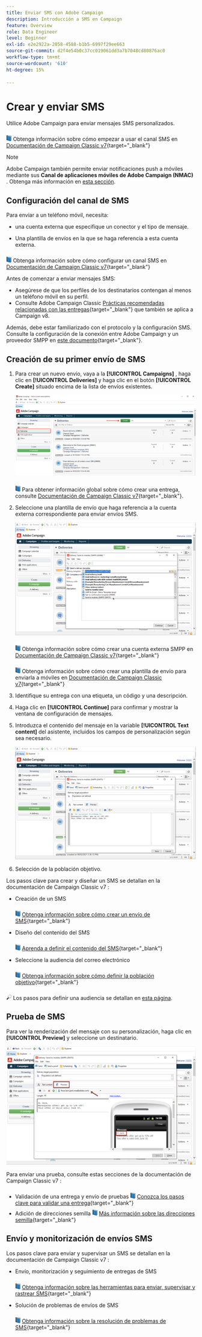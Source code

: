 ```yaml
---
title: Enviar SMS con Adobe Campaign
description: Introducción a SMS en Campaign
feature: Overview
role: Data Engineer
level: Beginner
exl-id: e2e2922a-2058-4588-b1b5-6997f29ee663
source-git-commit: d2f4e54b0c37cc019061dd3a7b7048cd80876ac0
workflow-type: tm+mt
source-wordcount: '610'
ht-degree: 15%

---
```


# Crear y enviar SMS

Utilice Adobe Campaign para enviar mensajes SMS personalizados.

![](../assets/do-not-localize/book.png) Obtenga información sobre cómo empezar a usar el canal SMS en [Documentación de Campaign Classic v7](https://experienceleague.adobe.com/docs/campaign-classic/using/sending-messages/sending-messages-on-mobiles/sms-channel.html){target=&quot;_blank&quot;}

>[!NOTE]
>
>Adobe Campaign también permite enviar notificaciones push a móviles mediante sus **Canal de aplicaciones móviles de Adobe Campaign (NMAC)** . Obtenga más información en [esta sección](push.md).

## Configuración del canal de SMS

Para enviar a un teléfono móvil, necesita:

* una cuenta externa que especifique un conector y el tipo de mensaje.

* Una plantilla de envíos en la que se haga referencia a esta cuenta externa.

![](../assets/do-not-localize/book.png)  Obtenga información sobre cómo configurar un canal SMS en [Documentación de Campaign Classic v7](https://experienceleague.adobe.com/docs/campaign-classic/using/sending-messages/sending-messages-on-mobiles/sms-set-up.html?lang=en#sending-messages){target=&quot;_blank&quot;}

Antes de comenzar a enviar mensajes SMS:

* Asegúrese de que los perfiles de los destinatarios contengan al menos un teléfono móvil en su perfil.
* Consulte Adobe Campaign Classic [Prácticas recomendadas relacionadas con las entregas](https://experienceleague.adobe.com/docs/campaign-classic/using/sending-messages/key-steps-when-creating-a-delivery/delivery-bestpractices/delivery-best-practices.html?lang=en#sending-messages){target=&quot;_blank&quot;} que también se aplica a Campaign v8.

Además, debe estar familiarizado con el protocolo y la configuración SMS. Consulte la configuración de la conexión entre Adobe Campaign y un proveedor SMPP en [este documento](https://experienceleague.adobe.com/docs/campaign-classic/using/sending-messages/sending-messages-on-mobiles/sms-protocol.html?lang=en#sending-messages){target=&quot;_blank&quot;}.

## Creación de su primer envío de SMS

1. Para crear un nuevo envío, vaya a la **[!UICONTROL Campaigns]** , haga clic en **[!UICONTROL Deliveries]** y haga clic en el botón **[!UICONTROL Create]** situado encima de la lista de envíos existentes.

   ![](assets/delivery_step_1.png)

   ![](../assets/do-not-localize/book.png) Para obtener información global sobre cómo crear una entrega, consulte [Documentación de Campaign Classic v7](https://experienceleague.adobe.com/docs/campaign-classic/using/sending-messages/key-steps-when-creating-a-delivery/steps-about-delivery-creation-steps.html?lang=en#sending-messages){target=&quot;_blank&quot;}.

1. Seleccione una plantilla de envío que haga referencia a la cuenta externa correspondiente para enviar envíos SMS.

   ![](assets/sms-template-list.png)

   ![](../assets/do-not-localize/book.png) Obtenga información sobre cómo crear una cuenta externa SMPP en [Documentación de Campaign Classic v7](https://experienceleague.adobe.com/docs/campaign-classic/using/sending-messages/sending-messages-on-mobiles/sms-set-up.html?lang=en#creating-an-smpp-external-account){target=&quot;_blank&quot;}

   ![](../assets/do-not-localize/book.png) Obtenga información sobre cómo crear una plantilla de envío para enviarla a móviles en [Documentación de Campaign Classic v7](https://experienceleague.adobe.com/docs/campaign-classic/using/sending-messages/sending-messages-on-mobiles/sms-set-up.html?lang=en#changing-the-delivery-template){target=&quot;_blank&quot;}

1. Identifique su entrega con una etiqueta, un código y una descripción.

1. Haga clic en **[!UICONTROL Continue]** para confirmar y mostrar la ventana de configuración de mensajes.

1. Introduzca el contenido del mensaje en la variable **[!UICONTROL Text content]** del asistente, incluidos los campos de personalización según sea necesario.

   ![](assets/sms-content.png)

1. Selección de la población objetivo.

Los pasos clave para crear y diseñar un SMS se detallan en la documentación de Campaign Classic v7 :

* Creación de un SMS

   ![](../assets/do-not-localize/book.png) [Obtenga información sobre cómo crear un envío de SMS](https://experienceleague.adobe.com/docs/campaign-classic/using/sending-messages/sending-messages-on-mobiles/sms-create.html?lang=en#sending-messages){target=&quot;_blank&quot;}

* Diseño del contenido del SMS

   ![](../assets/do-not-localize/book.png) [Aprenda a definir el contenido del SMS](https://experienceleague.adobe.com/docs/campaign-classic/using/sending-messages/sending-messages-on-mobiles/sms-create.html?lang=en#defining-the-sms-content){target=&quot;_blank&quot;}

* Seleccione la audiencia del correo electrónico

   ![](../assets/do-not-localize/book.png) [Obtenga información sobre cómo definir la población objetivo](https://experienceleague.adobe.com/docs/campaign-classic/using/sending-messages/key-steps-when-creating-a-delivery/steps-defining-the-target-population.html){target=&quot;_blank&quot;}

![](../assets/do-not-localize/glass.png) Los pasos para definir una audiencia se detallan en [esta página](../start/audiences.md).

## Prueba de SMS

Para ver la renderización del mensaje con su personalización, haga clic en **[!UICONTROL Preview]** y seleccione un destinatario.

![](assets/sms-preview.png)

Para enviar una prueba, consulte estas secciones de la documentación de Campaign Classic v7 :

* Validación de una entrega y envío de pruebas
   ![](../assets/do-not-localize/book.png) [Conozca los pasos clave para validar una entrega](https://experienceleague.adobe.com/docs/campaign-classic/using/sending-messages/key-steps-when-creating-a-delivery/steps-validating-the-delivery.html){target=&quot;_blank&quot;}
* Adición de direcciones semilla
   ![](../assets/do-not-localize/book.png) [Más información sobre las direcciones semilla](https://experienceleague.adobe.com/docs/campaign-classic/using/sending-messages/using-seed-addresses/about-seed-addresses.html){target=&quot;_blank&quot;}

## Envío y monitorización de envíos SMS

Los pasos clave para enviar y supervisar un SMS se detallan en la documentación de Campaign Classic v7 :

* Envío, monitorización y seguimiento de entregas de SMS

   ![](../assets/do-not-localize/book.png) [Obtenga información sobre las herramientas para enviar, supervisar y rastrear SMS](https://experienceleague.adobe.com/docs/campaign-classic/using/sending-messages/sending-messages-on-mobiles/sms-send.html?lang=en#sending-messages){target=&quot;_blank&quot;}

* Solución de problemas de envíos de SMS

   ![](../assets/do-not-localize/book.png) [Obtenga información sobre la resolución de problemas de SMS](https://experienceleague.adobe.com/docs/campaign-classic/using/sending-messages/sending-messages-on-mobiles/troubleshooting-sms.html?lang=en#sending-messages){target=&quot;_blank&quot;}
